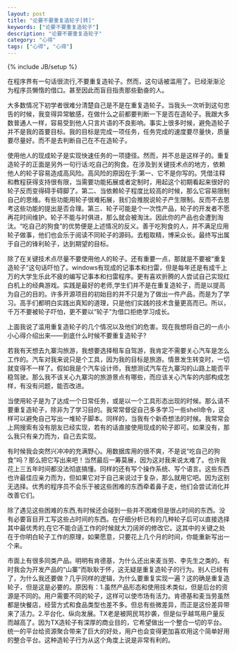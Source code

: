```yaml
---
layout: post
title: "论要不要重复造轮子[转]"
keywords: ["论要不要重复造轮子"]
description: "论要不要重复造轮子"
category: "心得"
tags: ["心得", "心得"]
---
```

{% include JB/setup %}

在程序界有一句话很流行,不要重复造轮子。然而，这句话被滥用了。已经渐渐沦为程序员懒惰的借口。甚至因此而盲目指责那些勤奋的人。

大多数情况下初学者很难分清楚自己是不是在重复造轮子。当我头一次听到这句忠告的时候，我变得异常敏感，在做什么之前都要判断一下是否在造轮子。我跟大多数普通人一样，容易受到他人只言片语的不良影响。事实上很多时候，避免造轮子并不是我的首要目标。我的目标是完成一项任务，任务完成的速度要尽量快，质量要尽量好。而不是去判断自己在不在造轮子。

使用他人的现成轮子是实现快速任务的一项捷径。然而，并不总是这样子的。重复造轮子的正面是另外一句行话:吃自己的狗食。在涉及到关键技术点的地方，依赖他人的轮子容易造成高风险。高风险的原因在于:第一、它不是你写的。凭借注释和教程获得支持很有限，当需要功能拓展或者定制时，用起这个初期看起来很好的轮子反而变得碍手碍脚了。第二、当依赖轮子程度比较高的时候，那么它容易限制自己的思维。有些功能用轮子很难拓展，我们会推脱说轮子产生限制。反而不去思考这些功能的提出是否合理。第三、轮子可能是个一次性产品，轮子的开发者不愿再花时间维护。轮子不能与时俱进，那么就会被淘汰。因此你的产品也会遭到淘汰。“吃自己的狗食”的优势便是上述情况的反义。善于吃狗食的人，并不满足应用轮子做事，他们也会乐于阅读不同轮子的源码。去粗取精，博采众长。最终写出属于自己的锋利轮子，达到期望的目标。

除了在关键技术点尽量不要使用他人的轮子。还有重要一点，那就是不要被“重复造轮子”这句话吓怕了。windows有现成的记事本和扫雷，但是每年还是有成千上万的大学生乐此不疲的编写记事本和扫雷程序。更有喜欢折腾的人尝试自己实现红白机上的经典游戏。实践是最好的老师,学生们并不是在重复造轮子，而是以提高为自己的目的。许多开源项目的初始目的并不只是为了做出一件产品，而是为了学习。高手们都明白实践出真知的道理，只是他们实践的技术含量更高而已。所以，千万不要被轮子吓怕，更不要以“轮子”为借口拒绝学习成长。

上面我说了滥用重复造轮子的几个情况以及他们的危害。现在我想将自己的一点小小心得介绍出来——到底什么时候不要重复造轮子?

若我有天想去九寨沟旅游，我想要选择租车自驾游，我肯定不需要关心汽车是怎么工作的。汽车对我来说只是个工具，因为我的目标是旅游。情景发生转变时，一切就变得不一样了。假如我是个汽车设计师，我想测试汽车在九寨沟的山路上能否平稳驾驶。那么我不该关心九寨沟的旅游景点有哪些，而应该关心汽车的内部构成怎样，有没有问题，能否改进。

当使用轮子是为了达成一个日常任务，或是以一个工具形态出现的时候。那么请不要重复造轮子，除非为了学习目的。我常常督促自己多多学习一些shell命令，这样可以避免自己写出一堆轮子脚本。同样的，当我有个新奇想法的时候。我常常会上网搜索有没有朋友已经实现，若有的话直接使用现成的轮子即可。如果没有，那么我只有亲力而为，自己去实现。

有时候我会突然兴冲冲的充满野心。用数据库用的很不爽，不是说“吃自己的狗食”吗？那么把它写出来吧！当然最后一筹莫展，因为这对我来说太难了。也许我花上三五年时间都没法彻底搞懂。同样的还有写个操作系统、写个语言。这些东西也许最佳应亲力而为，但如果它对于自己来说过于复杂，那么就用它吧。因为这别无选择。优秀的程序员不会乐于被这些困难的东西牵着鼻子走，他们会尝试消化并改善它们。

除了遇见这些困难的东西,有时候还会碰到一些并不困难但是很占时间的东西。没有必要盲目开工写这些占时间的东西。在仔细分析已有的几种轮子后可以直接选择其中最优秀的,在它不能合适工作的时候就大刀阔斧的修改它。这其中的关键之处在于你明白轮子工作的原理，如果愿意，只要花上几个月的时间，你能重新写出一个来。

市面上有很多同类产品。明明有肯德基，为什么还出来麦当劳、李先生之类的。有时我会为开发产品的“山寨”而耿耿于怀，这无疑是重复造轮子的行为。别人已经有了，为什么我还要做？几乎同样的逻辑，为什么要重复实现一遍？这的确是重复造轮子，但是这是必要的。原因有：1.虽然产品形态和使用技术类似，但是后台的资源是不同的。用户需要不同的轮子，这样可以使市场有活力。肯德基和麦当劳虽然都是快餐店，经营方式和食品类型也差不多。但总有些微差异，而正是这份差异带来了活力。2.平台化、纵向发展。TX老是被网民骂抄袭，但是似乎越骂用户量反而越高了。因为TX造轮子有深厚的商业目的，它希望做出一个整合一切的平台。统一的平台给资源聚合带来了巨大的好处，用户也会变得更加喜欢用这个简单好用的整合平台。这种造轮子行为从这个角度上说是非常有利的。
